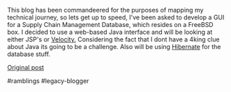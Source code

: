 <!--
date: '2004-06-15'
published: true
slug: 2004-06-this-blog-has-been-commandeered-for
time_to_read: 5
title: ''
-->

This blog has been commandeered for the purposes of mapping my technical journey, so lets get up to speed, I've been asked to develop a GUI for a Supply Chain Management Database, which resides on a FreeBSD box. I decided to use a web-based Java interface and will be looking at either JSP's or [Velocity.](http://jakarta.apache.org/) Considering the fact that I dont have a 4king clue about Java its going to be a challenge. Also will be using  [Hibernate](http://hibernate.org/)  for the database stuff.

[Original post](https://ysfk.blogspot.com/2004/06/this-blog-has-been-commandeered-for.html)

#ramblings #legacy-blogger 